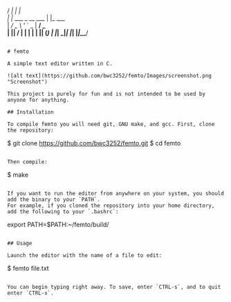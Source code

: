  / _|             | |       
| |_ ___ _ __ ___ | |_ ___  
|  _/ _ \ '_ ` _ \| __/ _ \
| ||  __/ | | | | | || (_) |
|_| \___|_| |_| |_|\__\___/
```

# femto

A simple text editor written in C.

![alt text](https://github.com/bwc3252/femto/Images/screenshot.png "Screenshot")

This project is purely for fun and is not intended to be used by anyone for anything.

## Installation

To compile femto you will need git, GNU make, and gcc. First, clone the repository:

```
$ git clone https://github.com/bwc3252/femto.git
$ cd femto
```

Then compile:

```
$ make
```

If you want to run the editor from anywhere on your system, you should add the binary to your `PATH`.
For example, if you cloned the repository into your home directory, add the following to your `.bashrc`:

```
export PATH=$PATH:~/femto/build/
```

## Usage

Launch the editor with the name of a file to edit:

```
$ femto file.txt
```

You can begin typing right away. To save, enter `CTRL-s`, and to quit enter `CTRL-x`.
